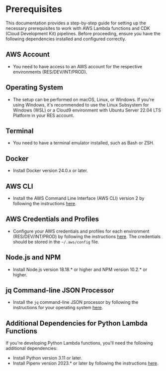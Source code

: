# Prerequisites

This documentation provides a step-by-step guide for setting up the necessary prerequisites to work with AWS Lambda functions and CDK (Cloud Development Kit) pipelines. Before proceeding, ensure you have the following dependencies installed and configured correctly.

## AWS Account

- You need to have access to an AWS account for the respective environments (RES/DEV/INT/PROD).

## Operating System

- The setup can be performed on macOS, Linux, or Windows. If you're using Windows, it's recommended to use the Linux Subsystem for Windows (WSL) or a Cloud9 environment with Ubuntu Server 22.04 LTS Platform in your RES account.

## Terminal

- You need to have a terminal emulator installed, such as Bash or ZSH.

## Docker

- Install Docker version 24.0.x or later.

## AWS CLI

- Install the AWS Command Line Interface (AWS CLI) version 2 by following the instructions [here](https://docs.aws.amazon.com/cli/latest/userguide/getting-started-install.html).

## AWS Credentials and Profiles

- Configure your AWS credentials and profiles for each environment (RES/DEV/INT/PROD) by following the instructions [here](https://docs.aws.amazon.com/cli/latest/userguide/cli-configure-files.html). The credentials should be stored in the `~/.aws/config` file.

## Node.js and NPM

- Install Node.js version 18.18.* or higher and NPM version 10.2.* or higher.

## jq Command-line JSON Processor

- Install the `jq` command-line JSON processor by following the instructions for your operating system [here](https://stedolan.github.io/jq/download/).

## Additional Dependencies for Python Lambda Functions

If you're developing Python Lambda functions, you'll need the following additional dependencies:

- Install Python version 3.11 or later.
- Install Pipenv version 2023.* or later by following the instructions [here](https://pipenv.pypa.io/en/latest/).

